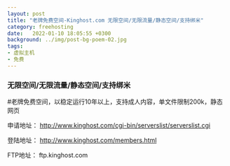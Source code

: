 ```yaml
---
layout: post
title: "老牌免费空间-Kinghost.com 无限空间/无限流量/静态空间/支持绑米"
category: freehosting
date:   2022-01-10 18:05:55 +0300
background: ../img/post-bg-poem-02.jpg
tags:
- 虚拟主机
- 免费
---
```


### 无限空间/无限流量/静态空间/支持绑米

#老牌免费空间，以稳定运行10年以上，支持成人内容，单文件限制200k，静态网页

申请地址：
http://www.kinghost.com/cgi-bin/serverslist/serverslist.cgi

登陆地址：
http://www.kinghost.com/members.html

FTP地址：
ftp.kinghost.com
